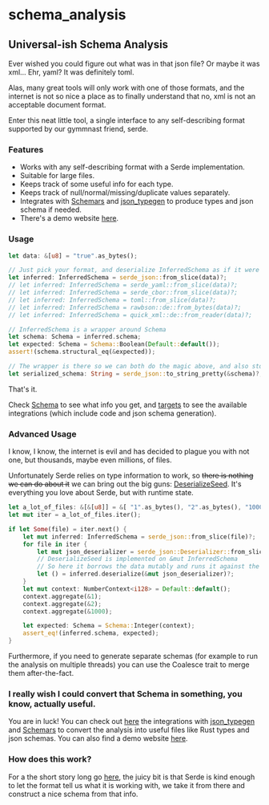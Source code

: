 # schema_analysis

## Universal-ish Schema Analysis

Ever wished you could figure out what was in that json file? Or maybe it was xml... Ehr, yaml?
It was definitely toml.

Alas, many great tools will only work with one of those formats, and the internet is not so
nice a place as to finally understand that no, xml is not an acceptable document format.

Enter this neat little tool, a single interface to any self-describing format supported by
our gymmnast friend, serde.

### Features

- Works with any self-describing format with a Serde implementation.
- Suitable for large files.
- Keeps track of some useful info for each type.
- Keeps track of null/normal/missing/duplicate values separately.
- Integrates with [Schemars](https://github.com/GREsau/schemars) and 
  [json_typegen](https://github.com/evestera/json_typegen) to produce types and json schema if needed.
- There's a demo website [here](https://schema-analysis.com/).

### Usage

```rust
let data: &[u8] = "true".as_bytes();

// Just pick your format, and deserialize InferredSchema as if it were a normal type.
let inferred: InferredSchema = serde_json::from_slice(data)?;
// let inferred: InferredSchema = serde_yaml::from_slice(data)?;
// let inferred: InferredSchema = serde_cbor::from_slice(data)?;
// let inferred: InferredSchema = toml::from_slice(data)?;
// let inferred: InferredSchema = rawbson::de::from_bytes(data)?;
// let inferred: InferredSchema = quick_xml::de::from_reader(data)?;

// InferredSchema is a wrapper around Schema
let schema: Schema = inferred.schema;
let expected: Schema = Schema::Boolean(Default::default());
assert!(schema.structural_eq(&expected));

// The wrapper is there so we can both do the magic above, and also store the data for later
let serialized_schema: String = serde_json::to_string_pretty(&schema)?;
```

That's it.

Check [Schema](src/analysis/schema.rs) to see what info you get, 
and [targets](src/targets) to see the available integrations (which include code and 
json schema generation).

### Advanced Usage

I know, I know, the internet is evil and has decided to plague you with not one, but thousands,
maybe even millions, of files.

Unfortunately Serde relies on type information to work, so ~~there is nothing we can do about it~~
we can bring out the big guns: [DeserializeSeed](https://docs.serde.rs/serde/de/trait.DeserializeSeed.html).
It's everything you love about Serde, but with runtime state.

```rust
let a_lot_of_files: &[&[u8]] = &[ "1".as_bytes(), "2".as_bytes(), "1000".as_bytes() ];
let mut iter = a_lot_of_files.iter();

if let Some(file) = iter.next() {
    let mut inferred: InferredSchema = serde_json::from_slice(file)?;
    for file in iter {
        let mut json_deserializer = serde_json::Deserializer::from_slice(file);
        // DeserializeSeed is implemented on &mut InferredSchema
        // So here it borrows the data mutably and runs it against the deserializer.
        let () = inferred.deserialize(&mut json_deserializer)?;
    }
    let mut context: NumberContext<i128> = Default::default();
    context.aggregate(&1);
    context.aggregate(&2);
    context.aggregate(&1000);

    let expected: Schema = Schema::Integer(context);
    assert_eq!(inferred.schema, expected);
}
```

Furthermore, if you need to generate separate schemas (for example to run the analysis on multiple
threads) you can use the Coalesce trait to merge them after-the-fact.

### I really wish I could convert that Schema in something, you know, actually useful.

You are in luck! You can check out [here](src/targets) the integrations with
[json_typegen](https://github.com/evestera/json_typegen) and [Schemars](https://github.com/GREsau/schemars) 
to convert the analysis into useful files like Rust types and json schemas.
You can also find a demo website [here](https://schema-analysis.com/).

### How does this work?

For a the short story long go [here](src/analysis/mod.rs), the juicy bit is that Serde is kind enough to let
the format tell us what it is working with, we take it from there and construct a nice schema
from that info.
